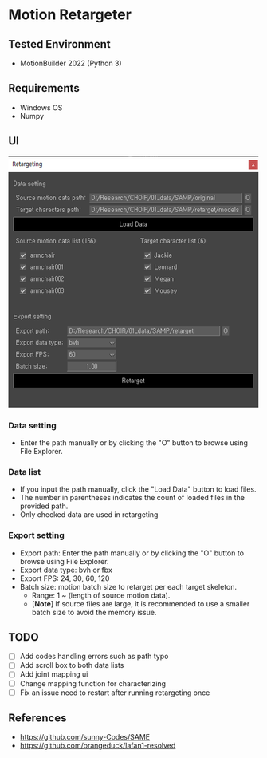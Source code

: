 # Motion Retargeter

## Tested Environment
* MotionBuilder 2022 (Python 3)

## Requirements
* Windows OS
* Numpy

## UI
![ui](assets/ui_sample.png)
### Data setting
* Enter the path manually or by clicking the "O" button to browse using File Explorer.

### Data list
* If you input the path manually, click the "Load Data" button to load files.
* The number in parentheses indicates the count of loaded files in the provided path.
* Only checked data are used in retargeting

### Export setting
* Export path: Enter the path manually or by clicking the "O" button to browse using File Explorer.
* Export data type: bvh or fbx
* Export FPS: 24, 30, 60, 120
* Batch size: motion batch size to retarget per each target skeleton.
  - Range: 1 ~ (length of source motion data).
  - [__Note__] If source files are large, it is recommended to use a smaller batch size to avoid the memory issue.

## TODO
- [ ] Add codes handling errors such as path typo
- [ ] Add scroll box to both data lists
- [ ] Add joint mapping ui
- [ ] Change mapping function for characterizing
- [ ] Fix an issue need to restart after running retargeting once

## References
* https://github.com/sunny-Codes/SAME
* https://github.com/orangeduck/lafan1-resolved
